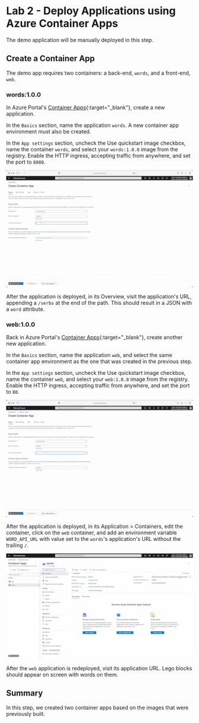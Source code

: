 # Lab 2 - Deploy Applications using Azure Container Apps

The demo application will be manually deployed in this step.

## Create a Container App

The demo app requires two containers: a back-end, `words`, and a front-end, `web`.

### words:1.0.0

In Azure Portal's [Container Apps](https://portal.azure.com/#blade/HubsExtension/BrowseResource/resourceType/Microsoft.App%2FcontainerApps){:target="_blank"}, create a new application.

In the `Basics` section, name the application `words`. A new container app environment must also be created.

In the `App settings` section, uncheck the Use quickstart image checkbox, name the container `words`, and select your `words:1.0.0` image from the registry. Enable the HTTP ingress, accepting traffic from anywhere, and set the port to `8080`.

![GIF of word app container creation](../assets/container-app-words.gif)

After the application is deployed, in its Overview, visit the application's URL, appending a `/verbs` at the end of the path. This should result in a JSON with a `word` attribute.

### web:1.0.0

Back in Azure Portal's [Container Apps](https://portal.azure.com/#blade/HubsExtension/BrowseResource/resourceType/Microsoft.App%2FcontainerApps){:target="_blank"}, create another new application.

In the `Basics` section, name the application `web`, and select the same container app environment as the one that was created in the previous step.

In the `App settings` section, uncheck the Use quickstart image checkbox, name the container `web`, and select your `web:1.0.0` image from the registry. Enable the HTTP ingress, accepting traffic from anywhere, and set the port to `80`.

![GIF of web app container creation](../assets/container-app-web.gif)

After the application is deployed, in its Application > Containers, edit the container, click on the `web` container, and add an environment variable `WORD_API_URL` with value set to the `words`'s application's URL without the trailing `/`.

![Update web app with an env var](../assets/update-app-web-with-env.gif)

After the `web` application is redeployed, visit its application URL. Lego blocks should appear on screen with words on them.

## Summary

In this step, we created two container apps based on the images that were previously built.
